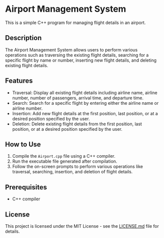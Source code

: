 # Airport Management System

This is a simple C++ program for managing flight details in an airport.

## Description

The Airport Management System allows users to perform various operations such as traversing the existing flight details, searching for a specific flight by name or number, inserting new flight details, and deleting existing flight details.

## Features

- Traversal: Display all existing flight details including airline name, airline number, number of passengers, arrival time, and departure time.
- Search: Search for a specific flight by entering either the airline name or airline number.
- Insertion: Add new flight details at the first position, last position, or at a desired position specified by the user.
- Deletion: Delete existing flight details from the first position, last position, or at a desired position specified by the user.

## How to Use

1. Compile the `Airport.cpp` file using a C++ compiler.
2. Run the executable file generated after compilation.
3. Follow the on-screen prompts to perform various operations like traversal, searching, insertion, and deletion of flight details.

## Prerequisites

- C++ compiler

## License

This project is licensed under the MIT License - see the [LICENSE.md](LICENSE.md) file for details.
